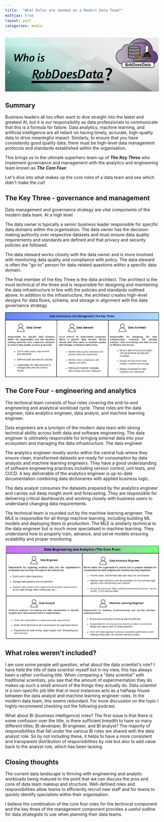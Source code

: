 ```yaml
---
title:  "What Roles are needed on a Modern Data Team?"
mathjax: true
layout: post
categories: media
---
```


<img src="/images/blogs/2024-02-26-robdoesdata.png">

## Summary
Business leaders all too often want to dive straight into the latest and greatest AI, but it is our responsibility as data professionals to communicate that this is a formula for failure. Data analytics, machine learning, and artificial intelligence are all reliant on having timely, accurate, high-quality data to drive meaningful impact. Similarly, to ensure that you have consistently good quality data, there must be high-level data management protocols and standards established within the organisation. 

This brings us to the ultimate superhero team-up of <i> <b> The Key Three </b> </i>  who implement governance and management with the analytics and engineering team known as <i> <b> The Core Four</b>. </i>

Let's dive into what makes up the core roles of a data team and see which didn't make the cut!

## The Key Three - governance and management
Data management and governance strategy are vital components of the modern data team. At a high level 

The data owner is typically a senior business leader responsible for specific data domains within the organisation. The data owner has the decision-making authority over respective datasets and must ensure data quality requirements and standards are defined and that privacy and security policies are followed. 

The data steward works closely with the data owner and is more involved with monitoring data quality and compliance with policy. The data steward is often the "go-to" person for data-related questions within a specific data domain.

The final member of the Key Three is the data architect. The architect is the most technical of the three and is responsible for designing and maintaining the data infrastructure in line with the policies and standards outlined above. In addition to the infrastructure, the architect creates high-level designs for data flows, schema, and storage in alignment with the data governance strategy.

<p align="center">
<img src="/images/blogs/keythree.png" width="700">
</p>

## The Core Four - engineering and analytics
The technical team consists of four roles covering the end-to-end engineering and analytical workload cycle. These roles are the data engineer, data analytics engineer, data analyst, and machine learning engineer.

Data engineers are a lynchpin of the modern data team with strong technical ability across both data and software engineering. The data engineer is ultimately responsible for bringing external data into your ecosystem and managing the data infrastructure. The data engineer

The analytics engineer mostly works within the central hub where they ensure clean, transformed datasets are ready for consumption by data analysts and machine learning engineers. They have a good understanding of software engineering practices including version control, unit tests, and CI/CD. A key deliverable of the analytics engineer is up-to-date documentation combining data dictionaries with applied business logic.

The data analyst consumes the datasets prepared by the analytics engineer and carries out deep insight work and forecasting. They are responsible for delivering critical dashboards and working closely with business users to understand changing data requirements.

The technical team is rounded out by the machine learning engineer. The MLE is responsible for all things machine learning, including building ML models and deploying them to production. The MLE is similarly technical to the data engineer but is much more specialised in machine learning. They understand how to properly train, advance, and serve models ensuring scalability and proper monitoring.

<p align="center">

<img src="/images/blogs/corefour.png" width="600">

</p>

## What roles weren't included?
I am sure some people will question, what about the data scientist's role? I have held the title of data scientist myself but in my view, this has always been a rather confusing title. When comparing a "data scientist" with traditional scientists, you see that the amount of experimentation they do makes up such a small amount of the things they actually do. Data scientist is a non-specific job title that in most instances acts as a halfway house between the data analyst and machine learning engineer roles. In the modern data team, this seems redundant. For more discussion on the topic I highly recommend checking out the following podcast.

What about BI (business intelligence) roles? The first issue is that there is some confusion over the title, is there sufficient breadth to have so many different titles; BI developer, BI engineer, and BI analyst? The majority of responsibilities that fall under the various BI roles are shared with the data analyst role. So by not including these, it helps to have a more consistent and transparent distribution of responsibilities by role but also to add value back to the analyst role, which has been lacking.

## Closing thoughts

The current data landscape is thriving with engineering and analytic workloads being matured to the point that we can discuss the pros and cons of data team makeup and structure. Well-defined roles and responsibilities allow teams to efficiently recruit new staff and for teams to quickly identify specialists within their organisation. 

I believe the combination of the core four roles for the technical component and the key three of the management component provides a useful outline for data strategists to use when planning their data teams.








